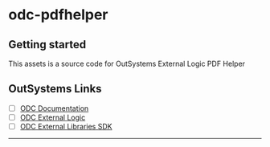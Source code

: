 # odc-pdfhelper


## Getting started

This assets is a source code for OutSystems External Logic PDF Helper
## OutSystems Links

- [ ] [ODC Documentation](https://success.outsystems.com/documentation/outsystems_developer_cloud/)
- [ ] [ODC External Logic](https://success.outsystems.com/documentation/outsystems_developer_cloud/building_apps/extend_your_apps_with_external_logic/)
- [ ] [ODC External Libraries SDK](https://success.outsystems.com/documentation/outsystems_developer_cloud/building_apps/extend_your_apps_with_external_logic/external_libraries_sdk_readme/)

***